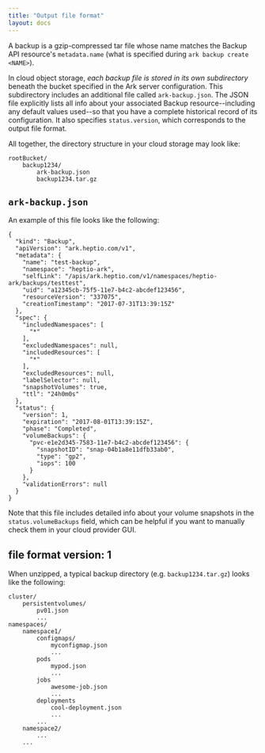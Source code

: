 ```yaml
---
title: "Output file format"
layout: docs
---
```


A backup is a gzip-compressed tar file whose name matches the Backup API resource's `metadata.name` (what is specified during `ark backup create <NAME>`).

In cloud object storage, *each backup file is stored in its own subdirectory* beneath the bucket specified in the Ark server configuration. This subdirectory includes an additional file called `ark-backup.json`. The JSON file explicitly lists all info about your associated Backup resource--including any default values used--so that you have a complete historical record of its configuration. It also specifies `status.version`, which corresponds to the output file format.

All together, the directory structure in your cloud storage may look like:

```
rootBucket/
    backup1234/
        ark-backup.json
        backup1234.tar.gz
```

## `ark-backup.json`
An example of this file looks like the following:
```
{
  "kind": "Backup",
  "apiVersion": "ark.heptio.com/v1",
  "metadata": {
    "name": "test-backup",
    "namespace": "heptio-ark",
    "selfLink": "/apis/ark.heptio.com/v1/namespaces/heptio-ark/backups/testtest",
    "uid": "a12345cb-75f5-11e7-b4c2-abcdef123456",
    "resourceVersion": "337075",
    "creationTimestamp": "2017-07-31T13:39:15Z"
  },
  "spec": {
    "includedNamespaces": [
      "*"
    ],
    "excludedNamespaces": null,
    "includedResources": [
      "*"
    ],
    "excludedResources": null,
    "labelSelector": null,
    "snapshotVolumes": true,
    "ttl": "24h0m0s"
  },
  "status": {
    "version": 1,
    "expiration": "2017-08-01T13:39:15Z",
    "phase": "Completed",
    "volumeBackups": {
      "pvc-e1e2d345-7583-11e7-b4c2-abcdef123456": {
        "snapshotID": "snap-04b1a8e11dfb33ab0",
        "type": "gp2",
        "iops": 100
      }
    },
    "validationErrors": null
  }
}
```
Note that this file includes detailed info about your volume snapshots in the `status.volumeBackups` field, which can be helpful if you want to manually check them in your cloud provider GUI.

## file format version: 1

When unzipped, a typical backup directory (e.g. `backup1234.tar.gz`) looks like the following:

```
cluster/
    persistentvolumes/
        pv01.json
        ...
namespaces/
    namespace1/
        configmaps/
            myconfigmap.json
            ...
        pods
            mypod.json
            ...
        jobs
            awesome-job.json
            ...
        deployments
            cool-deployment.json
            ...
        ...
    namespace2/
        ...
    ...
```
